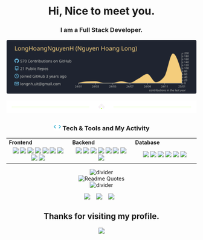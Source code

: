 <h1 align="center">
  Hi, Nice to meet you.
</h1>
<h3 align="center">
  I am a Full Stack Developer.
</h3>

[![](https://raw.githubusercontent.com/LongHoangNguyenH/LongHoangNguyenH/master/profile-summary-card-output/ayu_mirage/0-profile-details.svg)](https://github.com/vn7n24fzkq/github-profile-summary-cards)

<div align="center">
  <img src="https://github.com/LongHoangNguyenH/LongHoangNguyenH/blob/main/divider1.png" alt="divider"/>
</div> 

<h3 align="center"><img src="https://github.com/LongHoangNguyenH/LongHoangNguyenH/blob/main/code.gif" height="20"/> Tech & Tools and My Activity</h3>

<div align="center" style="witdh:100%"> 
  <table>
    <tr>
      <td valign="center" width="100px"><b>Frontend<b></td>
      <td valign="center" width="100px"><b>Backend<b></td>
      <td valign="center" width="100px"><b>Database<b></td>
    </tr>
    <tr>
      <td valign="center" align="center" width="300px">
        <img src="https://img.shields.io/badge/React-blue" /> 
        <img src="https://img.shields.io/badge/Next-blue" /> 
        <img src="https://img.shields.io/badge/JavaScript-blue" /> 
        <img src="https://img.shields.io/badge/TypeScript-blue" />
        <img src="https://img.shields.io/badge/Redux-blue" /> 
        <img src="https://img.shields.io/badge/Bootstrap-blue" /> 
        <img src="https://img.shields.io/badge/Tailwindcss-blue" /> 
        <img src="https://img.shields.io/badge/Zustand-blue" />
        <img src="https://img.shields.io/badge/Tanstack-blue" />
      </td>      
      <td valign="center" align="center" width="300px">
        <img src="https://img.shields.io/badge/JavaScript-blue" /> 
        <img src="https://img.shields.io/badge/TypeScript-blue" />
        <img src="https://img.shields.io/badge/Node.js-blue" /> 
        <img src="https://img.shields.io/badge/Express-blue" /> 
        <img src="https://img.shields.io/badge/Graphql-blue" /> 
        <img src="https://img.shields.io/badge/Apollo-blue" /> 
        <img src="https://img.shields.io/badge/Typeorm-blue" />
        <img src="https://img.shields.io/badge/Prisma-blue" />
      </td>
      <td valign="center" align="center" width="300px">
        <img src="https://img.shields.io/badge/Postgres-blue" /> 
        <img src="https://img.shields.io/badge/Mysql-blue" /> 
        <img src="https://img.shields.io/badge/Redis-blue" /> 
        <img src="https://img.shields.io/badge/Mongodb-blue" /> 
        <img src="https://img.shields.io/badge/Cassandra-blue" /> 
        <img src="https://img.shields.io/badge/T--SQL-blue" /> 
      </td>
    </tr>
  </table>
  
</div>

<div align="center">
  <img src="https://github.com/naruhitokaide/naruhitokaide/blob/main/divider2.png" alt="divider"/>
</div> 
<div align="center">
  <img src="https://quotes-github-readme.vercel.app/api?type=horizontal&theme=dracula" alt="Readme Quotes"/>
</div> 

<div align="center">
  <img src="https://github.com/naruhitokaide/naruhitokaide/blob/main/divider1.png" alt="divider"/>
</div> 


<p align="center">
  <a href="https://www.linkedin.com/in/long-nguyen-hoang-1141b225b/" target="_blank" rel="noopener noreferrer"><img src="https://img.icons8.com/fluency/2x/linkedin.png"  width="50" /></a>
  &nbsp;&nbsp;
  <a href="mailto:longnh.uit@gmail.com" target="_blank" rel="noopener noreferrer"><img src="https://img.icons8.com/fluency/2x/gmail-new.png"  width="50" /></a>
  &nbsp;&nbsp;
  <a href="https://join.skype.com/invite/tbcJdPfL9Bkm" target="_blank" rel="noopener noreferrer"><img src="https://img.icons8.com/color/2x/skype.png"  width="50" /></a>
  &nbsp;&nbsp;
</p>

<h2 align="center"> Thanks for visiting my profile. </h2>
<p align="center">
  <img src="https://capsule-render.vercel.app/api?type=waving&color=gradient&height=65&section=footer"/>
</p>

